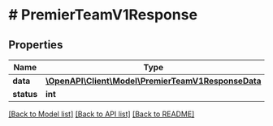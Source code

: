 # # PremierTeamV1Response

## Properties

Name | Type | Description | Notes
------------ | ------------- | ------------- | -------------
**data** | [**\OpenAPI\Client\Model\PremierTeamV1ResponseData**](PremierTeamV1ResponseData.md) |  |
**status** | **int** |  |

[[Back to Model list]](../../README.md#models) [[Back to API list]](../../README.md#endpoints) [[Back to README]](../../README.md)
